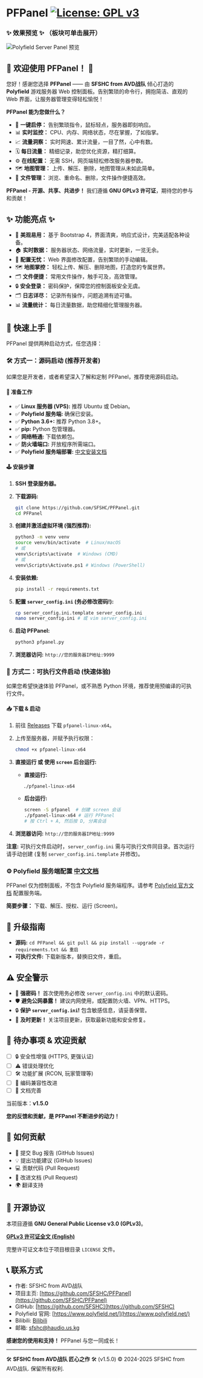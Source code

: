 # PFPanel  [![License: GPL v3](https://img.shields.io/badge/License-GPLv3-blue.svg)](https://www.gnu.org/licenses/gpl-3.0)

<!-- 项目 Logo (可选) -->
<!-- ![Project Logo](path/to/logo.png) -->

### ✨ 效果预览 ✨ （板块可单击展开）

![Polyfield Server Panel 预览](https://github.com/user-attachments/assets/244dc01d-d030-46bc-9737-d95e2b2bfa90)

## 🎉 欢迎使用 PFPanel！ 🎉

您好！感谢您选择 **PFPanel** —— 由 **SFSHC from AVD战队** 倾心打造的 **Polyfield** 游戏服务器 Web 控制面板。告别繁琐的命令行，拥抱简洁、直观的 Web 界面，让服务器管理变得轻松愉悦！

**PFPanel 能为您做什么？**

*   🚀 **一键启停：** 告别繁琐指令，鼠标轻点，服务器即刻响应。
*   📊 **实时监控：** CPU、内存、网络状态，尽在掌握，了如指掌。
*   📈 **流量洞察：** 实时网速、累计流量，一目了然，心中有数。
*   🗓️ **每日流量：** 精细记录，助您优化资源，精打细算。
*   ⚙️ **在线配置：** 无需 SSH，网页端轻松修改服务器参数。
*   🗺️ **地图管理：** 上传、解压、删除，地图管理从未如此简单。
*   📁 **文件管理：** 浏览、重命名、删除，文件操作便捷高效。

**PFPanel - 开源、共享、共进步！** 我们遵循 **GNU GPLv3 许可证**，期待您的参与和贡献！

## ✨ 功能亮点 ✨

*   🌈 **美观易用：** 基于 Bootstrap 4，界面清爽，响应式设计，完美适配各种设备。
*   🏠 **实时数据：** 服务器状态、网络流量，实时更新，一览无余。
*   📝 **配置无忧：** Web 界面修改配置，告别繁琐的手动编辑。
*   🗺️ **地图掌控：** 轻松上传、解压、删除地图，打造您的专属世界。
*   🗂️ **文件便捷：** 常用文件操作，触手可及，高效管理。
*   🔒 **安全登录：** 密码保护，保障您的控制面板安全无虞。
*   🗂️ **日志详尽：** 记录所有操作，问题追溯有迹可循。
*   📊 **流量统计：** 每日流量数据，助您精细化管理服务器。

## 🚀 快速上手 🚀

PFPanel 提供两种启动方式，任您选择：

### 🛠️ 方式一：源码启动 (推荐开发者)

如果您是开发者，或者希望深入了解和定制 PFPanel，推荐使用源码启动。

#### 🚧 准备工作

*   ✅ **Linux 服务器 (VPS):** 推荐 Ubuntu 或 Debian。
*   ✅ **Polyfield 服务端:** 确保已安装。
*   ✅ **Python 3.6+:** 推荐 Python 3.8+。
*   ✅ **pip:** Python 包管理器。
*   ✅ **网络畅通:** 下载依赖包。
*   ✅ **防火墙端口:** 开放程序所需端口。
*   ✅ **Polyfield 服务端部署:** [中文安装文档](https://github.com/SFSHC/PFPanel/blob/main/%E6%9C%8D%E5%8A%A1%E7%AB%AF%E5%AE%89%E8%A3%85%E6%96%87%E6%A1%A3%E4%B8%AD%E6%96%87)

#### 🕹️ 安装步骤

1.  **SSH 登录服务器。**
2.  **下载源码:**

    ```bash
    git clone https://github.com/SFSHC/PFPanel.git
    cd PFPanel
    ```

3.  **创建并激活虚拟环境 (强烈推荐):**

    ```bash
    python3 -m venv venv
    source venv/bin/activate  # Linux/macOS
    # 或
    venv\Scripts\activate  # Windows (CMD)
    # 或
    venv\Scripts\Activate.ps1 # Windows (PowerShell)
    ```

4.  **安装依赖:**

    ```bash
    pip install -r requirements.txt
    ```

5.  **配置 `server_config.ini` (务必修改密码!):**

    ```bash
    cp server_config.ini.template server_config.ini
    nano server_config.ini # 或 vim server_config.ini
    ```

6.  **启动 PFPanel:**

    ```bash
    python3 pfpanel.py
    ```

7.  **浏览器访问:** `http://您的服务器IP地址:9999`

### 🚀 方式二：可执行文件启动 (快速体验)

如果您希望快速体验 PFPanel，或不熟悉 Python 环境，推荐使用预编译的可执行文件。

#### 📥 下载 & 启动

1.  前往 [Releases](https://github.com/SFSHC/PFPanel/releases) 下载 `pfpanel-linux-x64`。
2.  上传至服务器，并赋予执行权限：

    ```bash
    chmod +x pfpanel-linux-x64
    ```
3. **直接运行 或 使用 `screen` 后台运行:**
   *   **直接运行:**  
      ```bash
         ./pfpanel-linux-x64
      ```
   *   **后台运行:**  

        ```bash
        screen -S pfpanel  # 创建 screen 会话
        ./pfpanel-linux-x64 # 运行 PFPanel
        # 按 Ctrl + A, 然后按 D, 分离会话
        ```

4.  **浏览器访问:** `http://您的服务器IP地址:9999`

**注意:**  可执行文件启动时，`server_config.ini` 需与可执行文件同目录。首次运行请手动创建 (复制 `server_config.ini.template` 并修改)。

### ⚙️ Polyfield 服务端配置 [中文文档](https://github.com/SFSHC/PFPanel/blob/main/%E6%9C%8D%E5%8A%A1%E7%AB%AF%E5%AE%89%E8%A3%85%E6%96%87%E6%A1%A3%E4%B8%AD%E6%96%87)

PFPanel 仅为控制面板，不包含 Polyfield 服务端程序。请参考 [Polyfield 官方文档](https://www.polyfield.net/builds/%23README.txt) 配置服务端。

**简要步骤：** 下载、解压、授权、运行 (Screen)。

## 🔄 升级指南

*   **源码:** `cd PFPanel && git pull && pip install --upgrade -r requirements.txt && 重启`
*   **可执行文件:** 下载新版本，替换旧文件，重启。

## ⚠️ 安全警示

*   🔑 **强密码！** 首次使用务必修改 `server_config.ini` 中的默认密码。
*   🛡️ **避免公网暴露！** 建议内网使用，或配置防火墙、VPN、HTTPS。
*   🔒 **保护 `server_config.ini`!** 包含敏感信息，请妥善保管。
*   📅 **及时更新！** 关注项目更新，获取最新功能和安全修复。

## 🐞 待办事项 & 欢迎贡献

*   [ ] 🔒 安全性增强 (HTTPS, 更强认证)
*   [ ] ⚠️ 错误处理优化
*   [ ] 🛠️ 功能扩展 (RCON, 玩家管理等)
*   [ ] 📝 编码兼容性改进
*   [ ] 📝 文档完善

当前版本：**v1.5.0**

**您的反馈和贡献，是 PFPanel 不断进步的动力！**

## 🤝 如何贡献

*   🐛 提交 Bug 报告 (GitHub Issues)
*   💡 提出功能建议 (GitHub Issues)
*   💻 贡献代码 (Pull Request)
*   📝 改进文档 (Pull Request)
*   🌍 翻译支持

## 📜 开源协议

本项目遵循 **GNU General Public License v3.0 (GPLv3)**。

[**GPLv3 许可证全文 (English)**](https://www.gnu.org/licenses/gpl-3.0)

完整许可证文本位于项目根目录 `LICENSE` 文件。

## 📞 联系方式

*   作者: SFSHC from AVD战队
*   项目主页: [https://github.com/SFSHC/PFPanel](https://github.com/SFSHC/PFPanel)
*   GitHub: [https://github.com/SFSHC](https://github.com/SFSHC)
*   Polyfield 官网: [https://www.polyfield.net/](https://www.polyfield.net/)
*   Bilibili: [Bilibili](https://space.bilibili.com/1635006043)
*   邮箱: sfshc@haudio.us.kg

**感谢您的使用和支持！** PFPanel 与您一同成长！

---

🛠️ **SFSHC from AVD战队 匠心之作** 🛠️ (v1.5.0) © 2024-2025 SFSHC from AVD战队. 保留所有权利.
